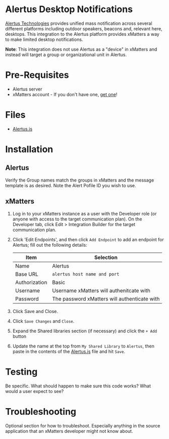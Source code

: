 # Alertus Desktop Notifications
[Alertus Technologies](https://www.alertus.com/) provides unified mass notification across several different platforms including outdoor speakers, beacons and, relevant here, desktops. This integration to the Alertus platform provides xMatters a way to make limited desktop notifications. 

**Note**: This integration does not use Alertus as a "device" in xMatters and instead will target a group or organizational unit in Alertus. 


# Pre-Requisites
* Alertus server
* xMatters account - If you don't have one, [get one](https://www.xmatters.com)!

# Files
* [Alertus.js](Alertus.js)

# Installation
## Alertus
Verify the Group names match the groups in xMatters and the message template is as desired. Note the Alert Pofile ID you wish to use. 

## xMatters
1. Log in to your xMatters instance as a user with the Developer role (or anyone with access to the target communication plan). On the Developer tab, click Edit > Integration Builder for the target communication plan. 
2. Click 'Edit Endpoints', and then click `Add Endpoint` to add an endpoint for Alertus; fill out the following details:

   | Item | Selection |
   | ---- | --------- |
   | Name | Alertus |
   | Base URL | `alertus host name and port` |
   | Authorization | Basic |
   | Username | Username xMatters will authenitcate with |
   | Password | The password xMatters will authenticate with |

   
3. Click Save and Close.
5. Click `Save Changes` and `Close`.
6. Expand the Shared libraries section (if necessary) and click the `+ Add` button
7. Update the name at the top from `My Shared Library` to `Alertus`, then paste in the contents of the [Alertus.js](Alertus.js) file and hit `Save`.

   
# Testing
Be specific. What should happen to make sure this code works? What would a user expect to see?

# Troubleshooting
Optional section for how to troubleshoot. Especially anything in the source application that an xMatters developer might not know about. 